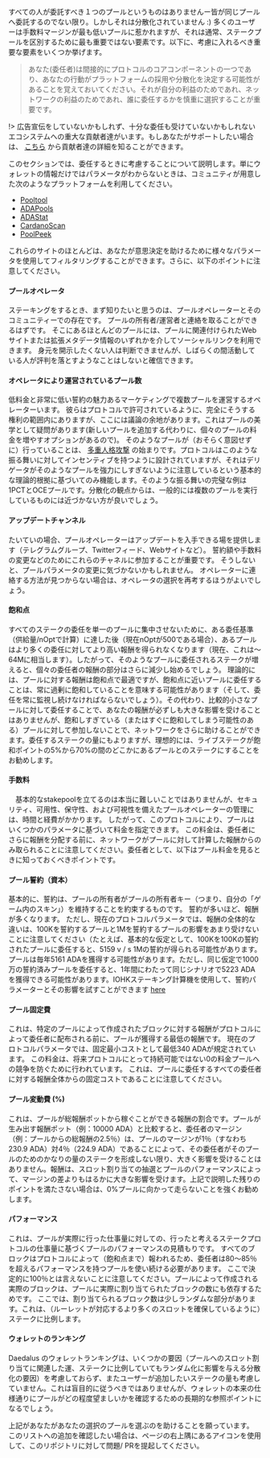 
すべての人が委託すべき１つのプールというものはありませんー皆が同じプールへ委託するのでない限り。しかしそれは分散化されていません :) 多くのユーザーは手数料マージンが最も低いプールに惹かれますが、それは通常、ステークプールを区別するために最も重要ではない要素です。以下に、考慮に入れるべき重要な要素をいくつか挙げます。

> あなた(委任者)は間接的にプロトコルのコアコンポーネントの一つであり、あなたの行動がプラットフォームの採用や分散化を決定する可能性があることを覚えておいてください。それが自分の利益のためであれ、ネットワークの利益のためであれ、誰に委任するかを慎重に選択することが重要です。

!> 広告宣伝をしていないかもしれず、十分な委任も受けていないかもしれないエコシステムへの重大な貢献者達がいます。もしあなたがサポートしたい場合は、 [こちら](community-contrib.md) から貢献者達の詳細を知ることができます。

このセクションでは、委任するときに考慮することについて説明します。単にウォレットの情報だけではパラメータがわからないときは、コミュニティが用意した次のようなプラットフォームを利用してください。
- [Pooltool](https://pooltool.io)
- [ADAPools](https://adapools.org)
- [ADAStat](https://adastat.net)
- [CardanoScan](http://cardanoscan.io)
- [PoolPeek](https://poolpeek.com/)

これらのサイトのほとんどは、あなたが意思決定を助けるために様々なパラメータを使用してフィルタリングすることができます。さらに、以下のポイントに注意してください。

#### プールオペレータ

  ステーキングをするとき、まず知りたいと思うのは、プールオペレーターとそのコミュニティーでの存在です。 プールの所有者/運営者と連絡を取ることができるはずです。 そこにあるほとんどのプールには、プールに関連付けられたWebサイトまたは拡張メタデータ情報のいずれかを介してソーシャルリンクを利用できます。 身元を開示したくない人は判断できませんが、しばらくの間活動している人が評判を落とすようなことはしないと確信できます。 

#### オペレータにより運営されているプール数

  低料金と非常に低い誓約の魅力あるマーケティングで複数プールを運営するオペレーターいます。 彼らはプロトコルで許可されているように、完全にそうする権利の範囲内にありますが、ここには議論の余地があります。これはプールの美学として疑問があります(新しいプールを追加する代わりに、個々のプールの料金を増やすオプションがあるので)。 そのようなプールが（おそらく意図せずに）行っていることは、 [多重人格攻撃](https://en.wikipedia.org/wiki/Sybil_attack#:~:text=In%20a%20Sybil%20attack%2C%20the,diagnosed%20with%20dissociative%20identity%20disorder) の始まりです。プロトコルはこのような振る舞いに対してインセンティブを持つように設計されていますが、それはデリゲータがそのようなプールを強力にしすぎないように注意しているという基本的な理論的根拠に基づいてのみ機能します。そのような振る舞いの完璧な例は1PCTとOCEプールです。分散化の観点からは、一般的には複数のプールを実行しているものには近づかない方が良いでしょう。

#### アップデートチャンネル

  たいていの場合、プールオペレーターはアップデートを入手できる場を提供します（テレグラムグループ、Twitterフィード、Webサイトなど）。 誓約額や手数料の変更などのためにこれらのチャネルに参加することが重要です。 そうしないと、プールパラメータの変更に気づかないかもしれません。 オペレーターに連絡する方法が見つからない場合は、オペレータの選択を再考するほうがよいでしょう。

#### 飽和点

  すべてのステークの委任を単一のプールに集中させないために、ある委任基準（供給量/nOptで計算）に達した後（現在nOptが500である場合）、あるプールはより多くの委任に対してより高い報酬を得られなくなります（現在、これは～64Mに相当します）。したがって、そのようなプールに委任されるステークが増えると、個々の委任者の報酬の部分はさらに減少し始めるでしょう。
理論的には、プールに対する報酬は飽和点で最適ですが、飽和点に近いプールに委任することは、常に過剰に飽和していることを意味する可能性があります（そして、委任を常に監視し続けなければならないでしょう）。その代わり、比較的小さなプールに対して委任することで、あなたの報酬が必ずしも大きな影響を受けることはありませんが、飽和しすぎている（またはすぐに飽和してしまう可能性のある）プールに対して参加しないことで、ネットワークをさらに助けることができます。委任するステークの量にもよりますが、理想的には、ライブステークが飽和ポイントの5%から70%の間のどこかにあるプールとのステークにすることをお勧めします。

#### 手数料

　基本的なstakepoolを立てるのは本当に難しいことではありませんが、セキュリティ、可用性、保守性、および可視性を備えたプールオペレーターの管理には、時間と経費がかかります。 したがって、このプロトコルにより、プールはいくつかのパラメータに基づいて料金を指定できます。 この料金は、委任者にさらに報酬を分配する前に、ネットワークがプールに対して計算した報酬からのみ取られることに注意してください。委任者として、以下はプール料金を見るときに知っておくべきポイントです。

#### プール誓約（資本）
   基本的に、誓約は、プールの所有者がプールの所有者キー（つまり、自分の「ゲーム内のスキン」）を維持することを約束するものです。 誓約が多いほど、報酬が多くなります。 ただし、現在のプロトコルパラメータでは、報酬の全体的な違いは、100Kを誓約するプールと1Mを誓約するプールの影響をあまり受けないことに注意してください（たとえば、基本的な仮定として、100Kを100Kの誓約されたプールに委任すると、5159 v / s 1Mの誓約が得られる可能性があります。 プールは毎年5161 ADAを獲得する可能性があります。ただし、同じ仮定で1000万の誓約済みプールを委任すると、1年間にわたって同じシナリオで5223 ADAを獲得できる可能性があります。IOHKステーキング計算機を使用して、誓約パラメーターとその影響を試すことができます [here](https://cardano.org/calculator)

#### プール固定費
  これは、特定のプールによって作成されたブロックに対する報酬がプロトコルによって委任者に配布される前に、プールが獲得する最低の報酬です。 現在のプロトコルパラメータでは、固定最小コストとして最低340 ADAが規定されています。 この料金は、将来プロトコルにとって持続可能ではない0の料金プールへの競争を防ぐために行われています。 これは、プールに委任するすべての委任者に対する報酬全体からの固定コストであることに注意してください。
  
#### プール変動費 (%)
  これは、プールが総報酬ポットから稼ぐことができる報酬の割合です。プールが生み出す報酬ポット（例：10000 ADA）と比較すると、委任者のマージン（例：プールからの総報酬の2.5％）は、プールのマージンが1％（すなわち230.9 ADA）対4％（224.9 ADA）であることによって、その委任者がそのプールのためのかなりの量のステークを形成しない限り、大きく影響を受けることはありません。報酬は、スロット割り当ての抽選とプールのパフォーマンスによって、マージンの差よりもはるかに大きな影響を受けます。上記で説明した残りのポイントを満たさない場合は、0%プールに向かって走らないことを強くお勧めします。
  
#### パフォーマンス
  これは、プールが実際に行った仕事量に対しての、行ったと考えるステークプロトコルの仕事量に基づくプールのパフォーマンスの見積もりです。 すべてのブロックはプロトコルによって（飽和点まで）報われるため、委任者は80〜85％を超えるパフォーマンスを持つプールを使い続ける必要があります。 ここで決定的に100％とは言えないことに注意してください。プールによって作成される実際のブロックは、プールに実際に割り当てられたブロックの数にも依存するためです。 ここでは、割り当てられるブロック数は少しランダムな部分があります。これは、（ルーレットが対応するより多くのスロットを確保しているように）ステークに比例します。
  
#### ウォレットのランキング
  Daedalus のウォレットランキングは、いくつかの要因（プールへのスロット割り当てに関連した運、ステークに比例していてもランダム化に影響を与える分散化の要因）を考慮しておらず、またユーザーが追加したいステークの量も考慮していません。これは盲目的に従うべきではありませんが、ウォレットの本来の仕様通りにプールがどの程度望ましいかを確認するための長期的な参照ポイントになるでしょう。

上記があなたがあなたの選択のプールを選ぶのを助けることを願っています。 このリストへの追加を確認したい場合は、ページの右上隅にあるアイコンを使用して、このリポジトリに対して問題/ PRを提起してください。
